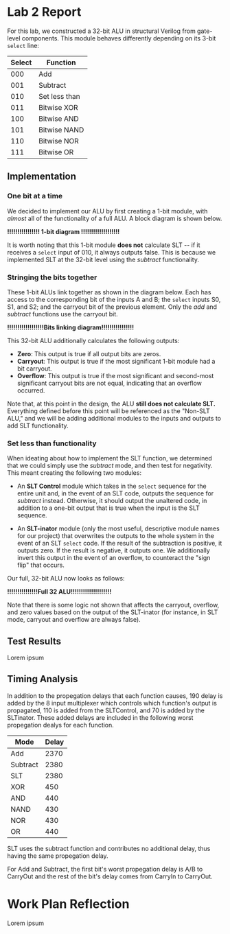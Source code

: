 # Lab 2 Report

For this lab, we constructed a 32-bit ALU in structural Verilog from gate-level components. This module behaves 
differently depending on its 3-bit `select` line:

Select | Function
-------|---------
000    | Add
001    | Subtract
010    | Set less than
011    | Bitwise XOR
100    | Bitwise AND
101    | Bitwise NAND
110    | Bitwise NOR
111    | Bitwise OR

## Implementation

### One bit at a time

We decided to implement our ALU by first creating a 1-bit module, with *almost* all of the functionality of a full 
ALU. A block diagram is shown below.

**!!!!!!!!!!!!!!!! 1-bit diagram !!!!!!!!!!!!!!!!!!!**

It is worth noting that this 1-bit module **does not** calculate SLT -- if it receives a `select` input of 010, it always
outputs false. This is because we implemented SLT at the 32-bit level using the *subtract* functionality.

### Stringing the bits together

These 1-bit ALUs link together as shown in the diagram below. Each has access to the corresponding bit of the inputs A and B;
the `select` inputs S0, S1, and S2; and the carryout bit of the previous element. Only the *add* and *subtract* functions use
the carryout bit.

**!!!!!!!!!!!!!!!!!!Bits linking diagram!!!!!!!!!!!!!!!!**

This 32-bit ALU additionally calculates the following outputs:

- **Zero**: This output is true if all output bits are zeros.
- **Carryout**: This output is true if the most significant 1-bit module had a bit carryout.
- **Overflow**: This output is true if the most significant and second-most significant carryout bits are not equal, indicating
that an overflow occurred.

Note that, at this point in the design, the ALU **still does not calculate SLT.** Everything defined before this point will
be referenced as the "Non-SLT ALU," and we will be adding additional modules to the inputs and outputs to add SLT functionality.

### Set less than functionality

When ideating about how to implement the SLT function, we determined that we could simply use the *subtract* mode, and then
test for negativity. This meant creating the following two modules:

- An **SLT Control** module which takes in the `select` sequence for the entire unit and, in the event of an SLT code, outputs
the sequence for *subtract* instead. Otherwise, it should output the unaltered code, in addition to a one-bit output that is true 
when the input is the SLT sequence.

- An **SLT-inator** module (only the most useful, descriptive module names for our project) that overwrites the outputs to the
whole system in the event of an SLT `select` code. If the result of the subtraction is positive, it outputs zero. If the result
is negative, it outputs one. We additionally invert this output in the event of an overflow, to counteract the "sign flip" that
occurs.

Our full, 32-bit ALU now looks as follows:

**!!!!!!!!!!!!!!!Full 32 ALU!!!!!!!!!!!!!!!!!!!!**

Note that there is some logic not shown that affects the carryout, overflow, and zero values based on the output of the SLT-inator
(for instance, in SLT mode, carryout and overflow are always false).

## Test Results

Lorem ipsum

## Timing Analysis

In addition to the propegation delays that each function causes, 190 delay is added by the 8 input multiplexer which controls which function's output is propagated, 110 is added from the SLTControl, and 70 is added by the SLTinator. These added delays are included in the following worst propegation dealys for each function.

Mode | Delay
-----|-----
Add | 2370
Subtract | 2380
SLT | 2380
XOR | 450
AND | 440
NAND | 430
NOR | 430
OR | 440

SLT uses the subtract function and contributes no additional delay, thus having the same propegation delay.

For Add and Subtract, the first bit's worst propegation delay is A/B to CarryOut and the rest of the bit's delay comes from CarryIn to CarryOut.

# Work Plan Reflection

Lorem ipsum
